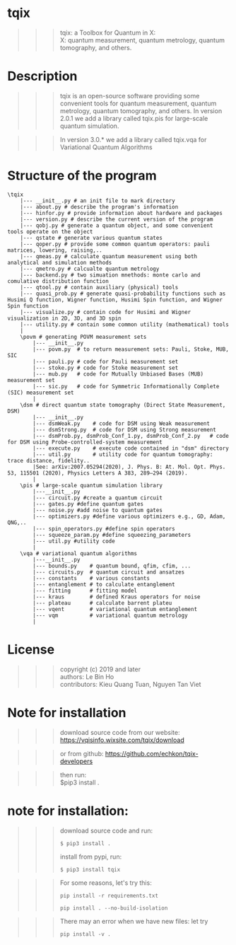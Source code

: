 # tqix
 >>> tqix: a Toolbox for Quantum in X:\
 >>>    X: quantum measurement, quantum metrology, quantum tomography, and others.

# Description
 >>> tqix is an open-source software providing some convenient tools 
     for quantum measurement, quantum metrology, quantum tomography, and others.
>>>In version 2.0.1 we add a library called tqix.pis for large-scale quantum simulation.     

>>> In version 3.0.* we add a library called tqix.vqa for Variational Quantum Algorithms

# Structure of the program

    \tqix
        |--- __init__.py # an init file to mark directory
        |--- about.py # describe the program's information
        |--- hinfor.py # provide information about hardware and packages
        |--- version.py # describe the current version of the program
        |--- qobj.py # generate a quantum object, and some convenient tools operate on the object
        |--- qstate # generate various quantum states
        |--- qoper.py # provide some common quantum operators: pauli matrices, lowering, raising,..
        |--- qmeas.py # calculate quantum measurement using both analytical and simulation methods
        |--- qmetro.py # calcualte quantum metrology
        |--- backend.py # two simuation mnethods: monte carlo and comulative distribution function
        |--- qtool.py # contain auxiliary (physical) tools
        |--- quasi_prob.py # generate quasi-probability functions such as Husimi Q function, Wigner function, Husimi Spin function, and Wigner Spin function
        |--- visualize.py # contain code for Husimi and Wigner visualization in 2D, 3D, and 3D spin
        |--- utility.py # contain some common utility (mathematical) tools
        |
        \povm # generating POVM measurement sets
            |--- __init__.py 
            |--- povm.py  # to return measurement sets: Pauli, Stoke, MUB, SIC
            |--- pauli.py # code for Pauli measurement set
            |--- stoke.py # code for Stoke measurement set
            |--- mub.py   # code for Mutually Unbiased Bases (MUB) measurement set
            |--- sic.py   # code for Symmetric Informationally Complete (SIC) measurement set
            |
        \dsm # direct quantum state tomography (Direct State Measurement, DSM)
            |--- __init__.py  
            |--- dsmWeak.py    # code for DSM using Weak measurement
            |--- dsmStrong.py  # code for DSM using Strong measurement
            |--- dsmProb.py, dsmProb_Conf_1.py, dsmProb_Conf_2.py   # code for DSM using Probe-controlled-system measurement
            |--- execute.py    # execute code contained in "dsm" directory
            |--- util.py       # utility code for quantum tomography: trace distance, fidelity.. 
            |See: arXiv:2007.05294(2020), J. Phys. B: At. Mol. Opt. Phys. 53, 115501 (2020), Physics Letters A 383, 289–294 (2019).
            |
        \pis # large-scale quantum simulation library
            |---__init__.py
            |--- circuit.py #create a quantum circuit
            |--- gates.py #define quantum gates
            |--- noise.py #add noise to quantum gates
            |--- optimizers.py #define various optimizers e.g., GD, Adam, QNG,..
            |--- spin_operators.py #define spin operators
            |--- squeeze_param.py #define squeezing_parameters
            |--- util.py #utility code
            |
        \vqa # variational quantum algorithms
            |---__init__.py
            |--- bounds.py    # quantum bound, qfim, cfim, ...
            |--- circuits.py  # quantum circuit and ansatzes
            |--- constants    # various constants
            |--- entanglement # to calculate entanglement 
            |--- fitting      # fitting model
            |--- kraus        # defined Kraus operators for noise
            |--- plateau      # calculate barrent plateu
            |--- vqent        # variational quantum entanglement
            |--- vqm          # variational quantum metrology
            |
# License
 >>> copyright (c) 2019 and later\
 >>> authors: Le Bin Ho\
 >>> contributors: Kieu Quang Tuan, Nguyen Tan Viet

# Note for installation
>>> download source code from our website:
https://vqisinfo.wixsite.com/tqix/download

>>> or from github:
https://github.com/echkon/tqix-developers

>>> then run:\
 >>> $pip3 install .

# note for installation:
 >>> download source code and run:
 >>> ```
 >>> $ pip3 install .
 >>> ```
 >>> install from pypi, run:
 >>> ```
 >>> $ pip3 install tqix
 >>> ```
 
 >>> For some reasons, let's try this:
 >>>```
 >>> pip install -r requirements.txt
 >>>```
 >>>```
>>> pip install . --no-build-isolation
>>>```

>>> There may an error when we have new files: let try
>>>```
>>>pip install -v .
>>>```
